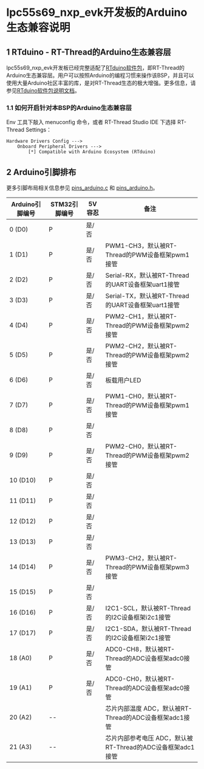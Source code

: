 # lpc55s69_nxp_evk开发板的Arduino生态兼容说明

## 1 RTduino - RT-Thread的Arduino生态兼容层

lpc55s69_nxp_evk开发板已经完整适配了[RTduino软件包](https://github.com/RTduino/RTduino)，即RT-Thread的Arduino生态兼容层。用户可以按照Arduino的编程习惯来操作该BSP，并且可以使用大量Arduino社区丰富的库，是对RT-Thread生态的极大增强。更多信息，请参见[RTduino软件包说明文档](https://github.com/RTduino/RTduino)。

### 1.1 如何开启针对本BSP的Arduino生态兼容层

Env 工具下敲入 menuconfig 命令，或者 RT-Thread Studio IDE 下选择 RT-Thread Settings：

```Kconfig
Hardware Drivers Config --->
    Onboard Peripheral Drivers --->
        [*] Compatible with Arduino Ecosystem (RTduino)
```

## 2 Arduino引脚排布

更多引脚布局相关信息参见 [pins_arduino.c](pins_arduino.c) 和 [pins_arduino.h](pins_arduino.h)。

| Arduino引脚编号  | STM32引脚编号 | 5V容忍 | 备注  |
| ------------------- | --------- | ---- | ------------------------------------------------------------------------- |
| 0 (D0) | P | 是/否 |  |
| 1 (D1) | P | 是/否 | PWM1-CH3，默认被RT-Thread的PWM设备框架pwm1接管 |
| 2 (D2) | P | 是/否 | Serial-RX，默认被RT-Thread的UART设备框架uart1接管 |
| 3 (D3) | P | 是/否 | Serial-TX，默认被RT-Thread的UART设备框架uart1接管 |
| 4 (D4) | P | 是/否 | PWM2-CH1，默认被RT-Thread的PWM设备框架pwm2接管 |
| 5 (D5) | P | 是/否 | PWM2-CH2，默认被RT-Thread的PWM设备框架pwm2接管 |
| 6 (D6) | P | 是/否 | 板载用户LED |
| 7 (D7) | P | 是/否 | PWM1-CH0，默认被RT-Thread的PWM设备框架pwm1接管 |
| 8 (D8) | P | 是/否 |  |
| 9 (D9) | P | 是/否 | PWM2-CH0，默认被RT-Thread的PWM设备框架pwm2接管 |
| 10 (D10) | P | 是/否 |  |
| 11 (D11) | P | 是/否 |  |
| 12 (D12) | P | 是/否 |  |
| 13 (D13) | P | 是/否 |  |
| 14 (D14) | P | 是/否 | PWM3-CH2，默认被RT-Thread的PWM设备框架pwm3接管 |
| 15 (D15) | P | 是/否 |  |
| 16 (D16) | P | 是/否 | I2C1-SCL，默认被RT-Thread的I2C设备框架i2c1接管 |
| 17 (D17) | P | 是/否 | I2C1-SDA，默认被RT-Thread的I2C设备框架i2c1接管 |
| 18 (A0) | P | 是/否 | ADC0-CH8，默认被RT-Thread的ADC设备框架adc0接管 |
| 19 (A1) | P | 是/否 | ADC0-CH0，默认被RT-Thread的ADC设备框架adc0接管 |
| 20 (A2) | -- |  | 芯片内部温度 ADC，默认被RT-Thread的ADC设备框架adc1接管 |
| 21 (A3) | -- |  | 芯片内部参考电压 ADC，默认被RT-Thread的ADC设备框架adc1接管 |
